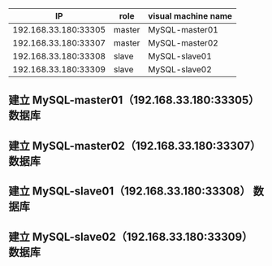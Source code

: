  
 
 
 IP |role|visual machine name |
---|---|---|
192.168.33.180:33305|master|	MySQL-master01	|
192.168.33.180:33307|master|	MySQL-master02	|
192.168.33.180:33308|slave|	MySQL-slave01	|
192.168.33.180:33309|slave|	MySQL-slave02	|

## 建立 MySQL-master01（192.168.33.180:33305） 数据库


## 建立 MySQL-master02（192.168.33.180:33307） 数据库
## 建立 MySQL-slave01（192.168.33.180:33308） 数据库
## 建立 MySQL-slave02（192.168.33.180:33309） 数据库

 
